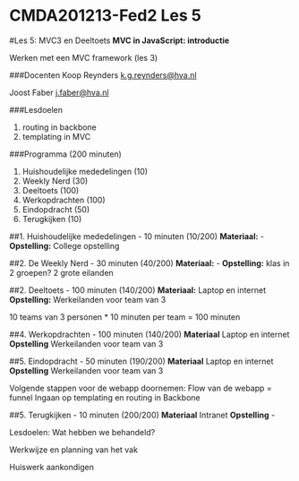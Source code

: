 CMDA201213-Fed2 Les 5
=====================

#Les 5: MVC3 en Deeltoets
**MVC in JavaScript: introductie**

Werken met een MVC framework (les 3) 

###Docenten
Koop Reynders k.g.reynders@hva.nl 

Joost Faber j.faber@hva.nl

###Lesdoelen

1. routing in backbone
2. templating in MVC




###Programma (200 minuten)

1. Huishoudelijke mededelingen (10)
2. Weekly Nerd (30) 
3. Deeltoets (100)
4. Werkopdrachten (100)
5. Eindopdracht (50)
5. Terugkijken (10) 
		
		

##1. Huishoudelijke mededelingen - 10 minuten (10/200)
**Materiaal:** - 
**Opstelling:** College opstelling


##2. De Weekly Nerd - 30 minuten (40/200)
**Materiaal:** -
**Opstelling:** klas in 2 groepen? 2 grote eilanden



##2. Deeltoets - 100 minuten (140/200)
**Materiaal:** Laptop en internet
**Opstelling:** Werkeilanden voor team van 3

10 teams van 3 personen * 10 minuten per team = 100 minuten



##4. Werkopdrachten - 100 minuten (140/200)
**Materiaal** Laptop en internet
**Opstelling** Werkeilanden voor team van 3


##5. Eindopdracht - 50 minuten (190/200)
**Materiaal** Laptop en internet
**Opstelling** Werkeilanden voor team van 3

Volgende stappen voor de webapp doornemen: Flow van de webapp = funnel
Ingaan op templating en routing in Backbone


##5. Terugkijken - 10 minuten (200/200)
**Materiaal** Intranet
**Opstelling** - 

Lesdoelen: Wat hebben we behandeld? 

Werkwijze en planning van het vak

Huiswerk aankondigen



